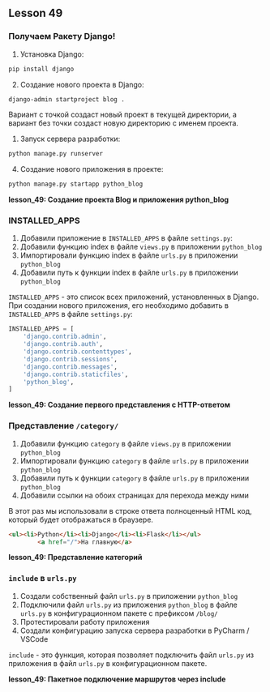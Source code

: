 ## Lesson 49

### Получаем Ракету Django!

1. Установка Django:
```bash
pip install django
```

2. Создание нового проекта в Django:
   
```bash
django-admin startproject blog .
```

Вариант с точкой создаст новый проект в текущей директории, а вариант без точки создаст новую директорию с именем проекта.

1. Запуск сервера разработки:
```bash
python manage.py runserver
```

4. Создание нового приложения в проекте:
```bash
python manage.py startapp python_blog
```

**lesson_49: Создание проекта Blog и приложения python_blog**

### INSTALLED_APPS

1. Добавили приложение в `INSTALLED_APPS` в файле `settings.py`:
2. Добавили функцию index в файле `views.py` в приложении `python_blog`
3. Импортировали функцию index в файле `urls.py` в приложении `python_blog`
4. Добавили путь к функции index в файле `urls.py` в приложении `python_blog`


`INSTALLED_APPS` - это список всех приложений, установленных в Django. При создании нового приложения, его необходимо добавить в `INSTALLED_APPS` в файле `settings.py`:

```python
INSTALLED_APPS = [
    'django.contrib.admin',
    'django.contrib.auth',
    'django.contrib.contenttypes',
    'django.contrib.sessions',
    'django.contrib.messages',
    'django.contrib.staticfiles',
    'python_blog',
]
```

**lesson_49: Создание первого представления с HTTP-ответом**

### Представление `/category/`

1. Добавили функцию `category` в файле `views.py` в приложении `python_blog`
2. Импортировали функцию `category` в файле `urls.py` в приложении `python_blog`
3. Добавили путь к функции `category` в файле `urls.py` в приложении `python_blog`
4. Добавили ссылки на обоих страницах для перехода между ними

В этот раз мы использовали в строке ответа полноценный HTML код, который будет отображаться в браузере.

```html
<ul><li>Python</li><li>Django</li><li>Flask</li></ul>
        <a href="/">На главную</a>
```

**lesson_49: Представление категорий**


### `include` в `urls.py`

1. Создали собственный файл `urls.py` в приложении `python_blog`
2. Подключили файл `urls.py` из приложения `python_blog` в файле `urls.py` в конфигурационном пакете с префиксом `/blog/`
3. Протестировали работу приложения
4. Создали конфигурацию запуска сервера разработки в PyCharm / VSCode


`include` - это функция, которая позволяет подключить файл `urls.py` из приложения в файл `urls.py` в конфигурационном пакете. 


**lesson_49: Пакетное подключение маршрутов через include**